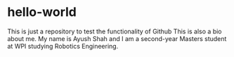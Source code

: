 # hello-world
This is just a repository to test the functionality of Github
This is also a bio about me.
My name is Ayush Shah and I am a second-year Masters student at WPI studying Robotics Engineering.
